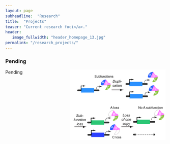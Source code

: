```yaml
---
layout: page
subheadline:  "Research"
title:  "Projects"
teaser: "Current research foci</a>."
header:
   image_fullwidth: "header_homepage_13.jpg"
permalink: "/research_projects/"
---
```


### Pending
<a href="https://www.ncbi.nlm.nih.gov/pmc/articles/PMC4972278/figure/fig3/"><img src="../images/research/research_subfunction.png" align="right" width="300"></a> 
Pending

